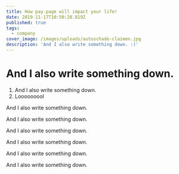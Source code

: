 ```yaml
---
title: How pay.page will impact your life!
date: 2019-11-17T10:50:28.819Z
published: true
tags:
  - company
cover_image: /images/uploads/autoschade-claimen.jpg
description: 'And I also write something down. :)'
---
```

# And I also write something down.



1. And I also write something down.
2. Looooooool



And I also write something down.



And I also write something down.



And I also write something down.



And I also write something down.



And I also write something down.



And I also write something down.
